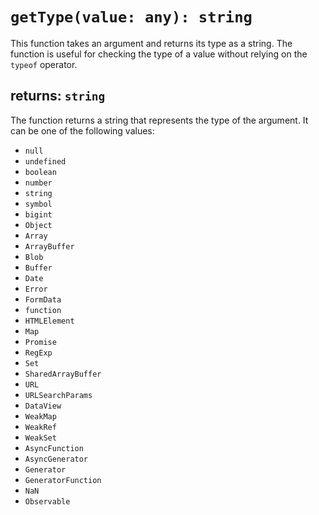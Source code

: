# `getType(value: any): string`

This function takes an argument and returns its type as a string. The function is useful for checking the type of a value without relying on the `typeof` operator.

## returns: `string`

The function returns a string that represents the type of the argument. It can be one of the following values:

- `null`
- `undefined`
- `boolean`
- `number`
- `string`
- `symbol`
- `bigint`
- `Object`
- `Array`
- `ArrayBuffer`
- `Blob`
- `Buffer`
- `Date`
- `Error`
- `FormData`
- `function`
- `HTMLElement`
- `Map`
- `Promise`
- `RegExp`
- `Set`
- `SharedArrayBuffer`
- `URL`
- `URLSearchParams`
- `DataView`
- `WeakMap`
- `WeakRef`
- `WeakSet`
- `AsyncFunction`
- `AsyncGenerator`
- `Generator`
- `GeneratorFunction`
- `NaN`
- `Observable`
